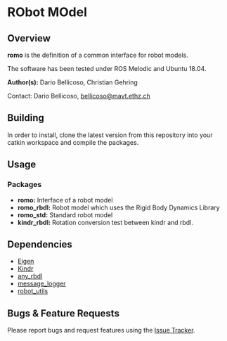 # RObot MOdel

## Overview
**romo** is the definition of a common interface for robot models.

The software has been tested under ROS Melodic and Ubuntu 18.04.

**Author(s):** Dario Bellicoso, Christian Gehring

Contact: Dario Bellicoso, bellicoso@mavt.ethz.ch

## Building

In order to install, clone the latest version from this repository into your catkin workspace and compile the packages.

## Usage

### Packages

* **romo:** Interface of a robot model
* **romo_rbdl:** Robot model which uses the Rigid Body Dynamics Library
* **romo_std:** Standard robot model
* **kindr_rbdl:** Rotation conversion test between kindr and rbdl.

## Dependencies

- [Eigen](http://eigen.tuxfamily.org)
- [Kindr](https://github.com/anybotics/kindr)
- [any_rbdl](https://bitbucket.org/leggedrobotics/rbdl)
- [message_logger](https://github.com/anybotics/message_logger)
- [robot_utils](https://bitbucket.org/leggedrobotics/robot_utils)

## Bugs & Feature Requests

Please report bugs and request features using the [Issue Tracker](https://bitbucket.org/leggedrobotics/romo/issues).
